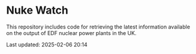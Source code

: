 # Nuke Watch

This repository includes code for retrieving the latest information available on the output of EDF nuclear power plants in the UK.

Last updated: 2025-02-06 20:14